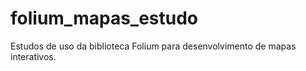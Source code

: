 # folium_mapas_estudo

Estudos de uso da biblioteca Folium para desenvolvimento de mapas interativos.
